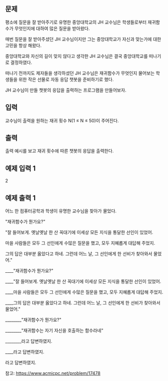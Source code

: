 ## 문제

평소에 질문을 잘 받아주기로 유명한 중앙대학교의 JH 교수님은 학생들로부터 재귀함수가 무엇인지에 대하여 많은 질문을 받아왔다.

매번 질문을 잘 받아주셨던 JH 교수님이지만 그는 중앙대학교가 자신과 맞는가에 대한 고민을 항상 해왔다.

중앙대학교와 자신의 길이 맞지 않다고 생각한 JH 교수님은 결국 중앙대학교를 떠나기로 결정하였다.

떠나기 전까지도 제자들을 생각하셨던 JH 교수님은 재귀함수가 무엇인지 물어보는 학생들을 위한 작은 선물로 자동 응답 챗봇을 준비하기로 했다.

JH 교수님이 만들 챗봇의 응답을 출력하는 프로그램을 만들어보자.

## 입력
교수님이 출력을 원하는 재귀 횟수 N(1 ≤ N ≤ 50)이 주어진다.

## 출력
출력 예시를 보고 재귀 횟수에 따른 챗봇의 응답을 출력한다.

## 예제 입력 1 
2
## 예제 출력 1 
어느 한 컴퓨터공학과 학생이 유명한 교수님을 찾아가 물었다.

"재귀함수가 뭔가요?"

"잘 들어보게. 옛날옛날 한 산 꼭대기에 이세상 모든 지식을 통달한 선인이 있었어.

마을 사람들은 모두 그 선인에게 수많은 질문을 했고, 모두 지혜롭게 대답해 주었지.

그의 답은 대부분 옳았다고 하네. 그런데 어느 날, 그 선인에게 한 선비가 찾아와서 물었어."

____"재귀함수가 뭔가요?"

____"잘 들어보게. 옛날옛날 한 산 꼭대기에 이세상 모든 지식을 통달한 선인이 있었어.

____마을 사람들은 모두 그 선인에게 수많은 질문을 했고, 모두 지혜롭게 대답해 주었지.

____그의 답은 대부분 옳았다고 하네. 그런데 어느 날, 그 선인에게 한 선비가 찾아와서 물었어."

________"재귀함수가 뭔가요?"

________"재귀함수는 자기 자신을 호출하는 함수라네"

________라고 답변하였지.

____라고 답변하였지.

라고 답변하였지.



참고: https://www.acmicpc.net/problem/17478
